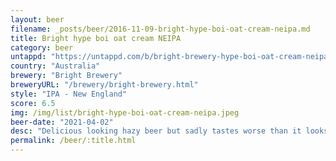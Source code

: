 ```yaml
---
layout: beer
filename: _posts/beer/2016-11-09-bright-hype-boi-oat-cream-neipa.md
title: Bright hype boi oat cream NEIPA
category: beer
untappd: "https://untappd.com/b/bright-brewery-hype-boi-oat-cream-neipa/4051295"
country: "Australia"
brewery: "Bright Brewery"
breweryURL: "/brewery/bright-brewery.html"
style: "IPA - New England"
score: 6.5
img: /img/list/bright-hype-boi-oat-cream-neipa.jpeg
beer-date: "2021-04-02"
desc: "Delicious looking hazy beer but sadly tastes worse than it looks. Has some acidity that takes away from the juiciness"
permalink: /beer/:title.html
---
```

